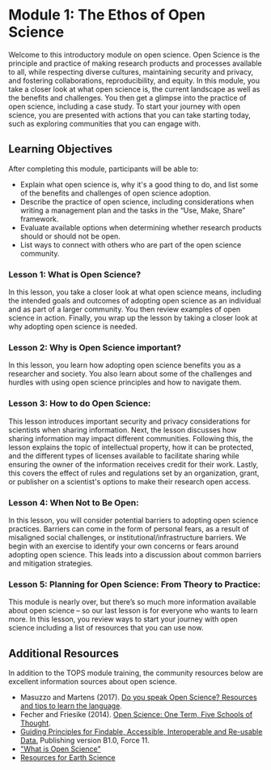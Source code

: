 # Module 1: The Ethos of Open Science

Welcome to this introductory module on open science. Open Science is the principle and practice of making research products and processes available to all, while respecting diverse cultures, maintaining security and privacy, and fostering collaborations, reproducibility, and equity. In this module, you take a closer look at what open science is, the current landscape as well as the benefits and challenges. You then get a glimpse into the practice of open science, including a case study. To start your journey with open science, you are presented with actions that you can take starting today, such as exploring communities that you can engage with.

## Learning Objectives

After completing this module, participants will be able to:
- Explain what open science is, why it's a good thing to do, and list some of the benefits and challenges of open science adoption.
- Describe the practice of open science, including considerations when writing a management plan and the tasks in the “Use, Make, Share” framework.
- Evaluate available options when determining whether research products should or should not be open.
- List ways to connect with others who are part of the open science community.

### Lesson 1: What is Open Science?
 In this lesson, you take a closer look at what open science means, including the intended goals and outcomes of adopting open science as an individual and as part of a larger community. You then review examples of open science in action. Finally, you wrap up the lesson by taking a closer look at why adopting open science is needed.

### Lesson 2: Why is Open Science important? 
In this lesson, you learn how adopting open science benefits you as a researcher and society. You also learn about some of the challenges and hurdles with using open science principles and how to navigate them.

### Lesson 3: How to do Open Science: 
This lesson introduces important security and privacy considerations for scientists when sharing information. Next, the lesson discusses how sharing information may impact different communities. Following this, the lesson explains the topic of intellectual property, how it can be protected, and the different types of licenses available to facilitate sharing while ensuring the owner of the information receives credit for their work. Lastly, this covers the effect of rules and regulations set by an organization, grant, or publisher on a scientist's options to make their research open access.

### Lesson 4: When Not to Be Open: 
In this lesson, you will consider potential barriers to adopting open science practices. Barriers can come in the form of personal fears, as a result of misaligned social challenges, or institutional/infrastructure barriers. We begin with an exercise to identify your own concerns or fears around adopting open science. This leads into a discussion about common barriers and mitigation strategies.

### Lesson 5: Planning for Open Science: From Theory to Practice: 
This module is nearly over, but there’s so much more information available about open science – so our last lesson is for everyone who wants to learn more. In this lesson, you review ways to start your journey with open science including a list of resources that you can use now.

## Additional Resources

In addition to the TOPS module training, the community resources below are excellent information sources about open science.
- Masuzzo and Martens (2017). [Do you speak Open Science? Resources and tips to learn the language](https://peerj.com/preprints/2689v1/). 
- Fecher and Friesike (2014). [Open Science: One Term, Five Schools of Thought](https://link.springer.com/chapter/10.1007/978-3-319-00026-8_2). 
- [Guiding Principles for Findable, Accessible, Interoperable and Re-usable Data.](https://force11.org/info/the-fair-data-principles/) Publishing version B1.0, Force 11. 
- ["What is Open Science"](https://blog.f1000.com/2014/11/11/what-is-open-science/)
- [Resources for Earth Science](https://www.earthdatascience.org/)